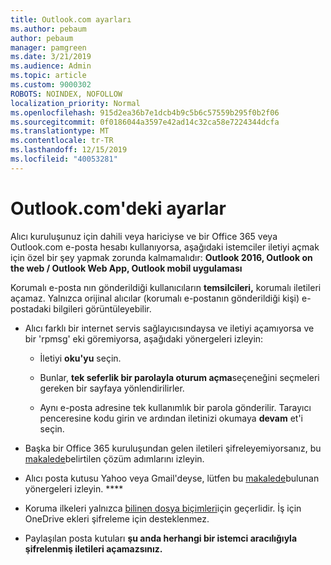 ```yaml
---
title: Outlook.com ayarları
ms.author: pebaum
author: pebaum
manager: pamgreen
ms.date: 3/21/2019
ms.audience: Admin
ms.topic: article
ms.custom: 9000302
ROBOTS: NOINDEX, NOFOLLOW
localization_priority: Normal
ms.openlocfilehash: 915d2ea36b7e1dcb4b9c5b6c57559b295f0b2f06
ms.sourcegitcommit: 0f0186044a3597e42ad14c32ca58e7224344dcfa
ms.translationtype: MT
ms.contentlocale: tr-TR
ms.lasthandoff: 12/15/2019
ms.locfileid: "40053281"
---
```

# <a name="settings-in-outlookcom"></a>Outlook.com'deki ayarlar

Alıcı kuruluşunuz için dahili veya hariciyse ve bir Office 365 veya Outlook.com e-posta hesabı kullanıyorsa, aşağıdaki istemciler iletiyi açmak için özel bir şey yapmak zorunda kalmamalıdır: **Outlook 2016, Outlook on the web / Outlook Web App, Outlook mobil uygulaması**

Korumalı e-posta nın gönderildiği kullanıcıların **temsilcileri,** korumalı iletileri açamaz. Yalnızca orijinal alıcılar (korumalı e-postanın gönderildiği kişi) e-postadaki bilgileri görüntüleyebilir.

- Alıcı farklı bir internet servis sağlayıcısındaysa&nbsp;ve iletiyi açamıyorsa ve bir 'rpmsg' eki göremiyorsa, aşağıdaki yönergeleri izleyin:
    
    - İletiyi **oku'yu** seçin.
    
    - Bunlar, **tek seferlik bir parolayla oturum açma**seçeneğini seçmeleri gereken bir sayfaya yönlendirilirler.
    
    - Aynı e-posta adresine tek kullanımlık bir parola gönderilir. Tarayıcı penceresine kodu girin ve ardından iletinizi okumaya **devam** et'i seçin.

- Başka bir Office 365 kuruluşundan gelen iletileri şifreleyemiyorsanız, bu [makalede](https://support.office.com/article/known-issues-opening-irm-protected-emails-sent-from-users-in-other-office-365-organizations-0dec0593-a05d-4aa2-8445-9311ebab3164)belirtilen çözüm adımlarını izleyin.

- Alıcı posta kutusu Yahoo veya Gmail'deyse,</span> lütfen bu [makalede](https://support.office.com/article/how-do-i-open-a-protected-message-1157a286-8ecc-4b1e-ac43-2a608fbf3098)bulunan yönergeleri izleyin. ****

- Koruma ilkeleri yalnızca [bilinen dosya biçimleri](https://docs.microsoft.com/azure/information-protection/rms-client/client-admin-guide-file-types)için geçerlidir. İş için OneDrive ekleri şifreleme için desteklenmez.

- Paylaşılan posta kutuları **şu anda herhangi bir istemci aracılığıyla şifrelenmiş iletileri açamazsınız.** 
